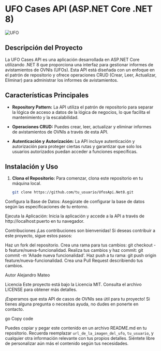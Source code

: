 # UFO Cases API (ASP.NET Core .NET 8)

![UFO](https://media.istockphoto.com/id/1190295119/photo/unidentified-flying-object-clipping-path-included.jpg?s=612x612&w=0&k=20&c=2CGLdoTGZ1eTrsKYxlydbcj6-UaGt-hiStjW1J-LYXU=)

## Descripción del Proyecto

La UFO Cases API es una aplicación desarrollada en ASP.NET Core utilizando .NET 8 que proporciona una interfaz para gestionar informes de avistamientos de OVNIs (UFOs). Esta API está diseñada con un enfoque en el patrón de repositorio y ofrece operaciones CRUD (Crear, Leer, Actualizar, Eliminar) para administrar los informes de avistamientos.

## Características Principales

- **Repository Pattern:** La API utiliza el patrón de repositorio para separar la lógica de acceso a datos de la lógica de negocios, lo que facilita el mantenimiento y la escalabilidad.

- **Operaciones CRUD:** Puedes crear, leer, actualizar y eliminar informes de avistamientos de OVNIs a través de esta API.

- **Autenticación y Autorización:** La API incluye autenticación y autorización para proteger ciertas rutas y garantizar que solo los usuarios autorizados puedan acceder a funciones específicas.

## Instalación y Uso

1. **Clona el Repositorio:** Para comenzar, clona este repositorio en tu máquina local.

   ```bash
   git clone https://github.com/tu_usuario/UfosApi.Net8.git

   
Configura la Base de Datos: Asegúrate de configurar la base de datos según las especificaciones de tu entorno.

Ejecuta la Aplicación: Inicia la aplicación y accede a la API a través de http://localhost:puerto en tu navegador.

Contribuciones
¡Las contribuciones son bienvenidas! Si deseas contribuir a este proyecto, sigue estos pasos:

Haz un fork del repositorio.
Crea una rama para tus cambios: git checkout -b feature/nueva-funcionalidad.
Realiza tus cambios y haz commit: git commit -m 'Añade nueva funcionalidad'.
Haz push a tu rama: git push origin feature/nueva-funcionalidad.
Crea una Pull Request describiendo tus cambios.

Autor
Alejandro Mateo

Licencia
Este proyecto está bajo la Licencia MIT. Consulta el archivo LICENSE para obtener más detalles.

¡Esperamos que esta API de casos de OVNIs sea útil para tu proyecto! Si tienes alguna pregunta o necesitas ayuda, no dudes en ponerte en contacto.

go
Copy code

Puedes copiar y pegar este contenido en un archivo README.md en tu repositorio. Recuerda reemplazar `url_de_la_imagen_del_ufo`, `tu_usuario`, y cualquier otra información relevante con tus propios detalles. Siéntete libre de personalizar aún más el contenido según tus necesidades.
